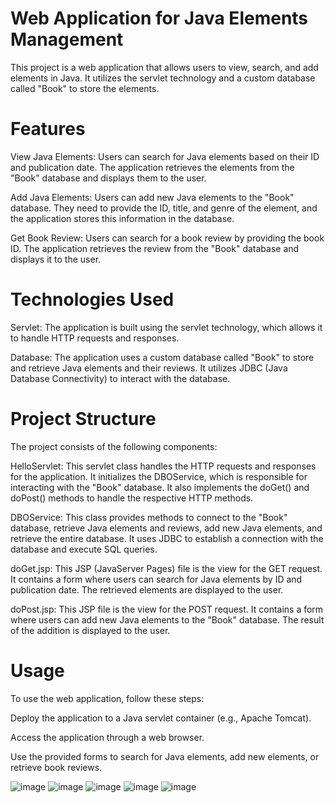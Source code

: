 # Web Application for Java Elements Management
This project is a web application that allows users to view, search, and add elements in Java. It utilizes the servlet technology and a custom database called "Book" to store the elements.

# Features
View Java Elements: Users can search for Java elements based on their ID and publication date. The application retrieves the elements from the "Book" database and displays them to the user.

Add Java Elements: Users can add new Java elements to the "Book" database. They need to provide the ID, title, and genre of the element, and the application stores this information in the database.

Get Book Review: Users can search for a book review by providing the book ID. The application retrieves the review from the "Book" database and displays it to the user.

# Technologies Used
Servlet: The application is built using the servlet technology, which allows it to handle HTTP requests and responses.

Database: The application uses a custom database called "Book" to store and retrieve Java elements and their reviews. It utilizes JDBC (Java Database Connectivity) to interact with the database.

# Project Structure
The project consists of the following components:

HelloServlet: This servlet class handles the HTTP requests and responses for the application. It initializes the DBOService, which is responsible for interacting with the "Book" database. It also implements the doGet() and doPost() methods to handle the respective HTTP methods.

DBOService: This class provides methods to connect to the "Book" database, retrieve Java elements and reviews, add new Java elements, and retrieve the entire database. It uses JDBC to establish a connection with the database and execute SQL queries.

doGet.jsp: This JSP (JavaServer Pages) file is the view for the GET request. It contains a form where users can search for Java elements by ID and publication date. The retrieved elements are displayed to the user.

doPost.jsp: This JSP file is the view for the POST request. It contains a form where users can add new Java elements to the "Book" database. The result of the addition is displayed to the user.

# Usage
To use the web application, follow these steps:

Deploy the application to a Java servlet container (e.g., Apache Tomcat).

Access the application through a web browser.

Use the provided forms to search for Java elements, add new elements, or retrieve book reviews.

![image](https://github.com/1nKokoreva/WebApp/assets/127196631/a67dc2b0-471c-44e6-8ab1-2d199a125bd0)
![image](https://github.com/1nKokoreva/WebApp/assets/127196631/38dd57d0-8bfb-4976-b790-8ab6e007076a)
![image](https://github.com/1nKokoreva/WebApp/assets/127196631/01b4263c-e1d5-4ae3-949a-6a6dbc738265)
![image](https://github.com/1nKokoreva/WebApp/assets/127196631/288a77c2-9fef-43e9-b3e4-6a4f5b307537)
![image](https://github.com/1nKokoreva/WebApp/assets/127196631/5a7c54bb-121c-4f38-a68c-119e58295390)


